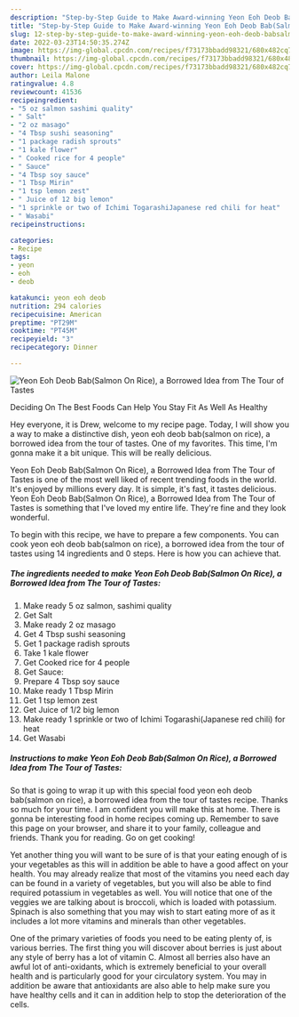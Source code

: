 ```yaml
---
description: "Step-by-Step Guide to Make Award-winning Yeon Eoh Deob Bab(Salmon On Rice), a Borrowed Idea from The Tour of Tastes"
title: "Step-by-Step Guide to Make Award-winning Yeon Eoh Deob Bab(Salmon On Rice), a Borrowed Idea from The Tour of Tastes"
slug: 12-step-by-step-guide-to-make-award-winning-yeon-eoh-deob-babsalmon-on-rice-a-borrowed-idea-from-the-tour-of-tastes
date: 2022-03-23T14:50:35.274Z
image: https://img-global.cpcdn.com/recipes/f73173bbadd98321/680x482cq70/yeon-eoh-deob-babsalmon-on-rice-a-borrowed-idea-from-the-tour-of-tastes-recipe-main-photo.jpg
thumbnail: https://img-global.cpcdn.com/recipes/f73173bbadd98321/680x482cq70/yeon-eoh-deob-babsalmon-on-rice-a-borrowed-idea-from-the-tour-of-tastes-recipe-main-photo.jpg
cover: https://img-global.cpcdn.com/recipes/f73173bbadd98321/680x482cq70/yeon-eoh-deob-babsalmon-on-rice-a-borrowed-idea-from-the-tour-of-tastes-recipe-main-photo.jpg
author: Leila Malone
ratingvalue: 4.8
reviewcount: 41536
recipeingredient:
- "5 oz salmon sashimi quality"
- " Salt"
- "2 oz masago"
- "4 Tbsp sushi seasoning"
- "1 package radish sprouts"
- "1 kale flower"
- " Cooked rice for 4 people"
- " Sauce"
- "4 Tbsp soy sauce"
- "1 Tbsp Mirin"
- "1 tsp lemon zest"
- " Juice of 12 big lemon"
- "1 sprinkle or two of Ichimi TogarashiJapanese red chili for heat"
- " Wasabi"
recipeinstructions:

categories:
- Recipe
tags:
- yeon
- eoh
- deob

katakunci: yeon eoh deob 
nutrition: 294 calories
recipecuisine: American
preptime: "PT29M"
cooktime: "PT45M"
recipeyield: "3"
recipecategory: Dinner

---
```



![Yeon Eoh Deob Bab(Salmon On Rice), a Borrowed Idea from The Tour of Tastes](https://img-global.cpcdn.com/recipes/f73173bbadd98321/680x482cq70/yeon-eoh-deob-babsalmon-on-rice-a-borrowed-idea-from-the-tour-of-tastes-recipe-main-photo.jpg)

Deciding On The Best Foods Can Help You Stay Fit As Well As Healthy

Hey everyone, it is Drew, welcome to my recipe page. Today, I will show you a way to make a distinctive dish, yeon eoh deob bab(salmon on rice), a borrowed idea from the tour of tastes. One of my favorites. This time, I'm gonna make it a bit unique. This will be really delicious.

Yeon Eoh Deob Bab(Salmon On Rice), a Borrowed Idea from The Tour of Tastes is one of the most well liked of recent trending foods in the world. It's enjoyed by millions every day. It is simple, it's fast, it tastes delicious. Yeon Eoh Deob Bab(Salmon On Rice), a Borrowed Idea from The Tour of Tastes is something that I've loved my entire life. They're fine and they look wonderful.




To begin with this recipe, we have to prepare a few components. You can cook yeon eoh deob bab(salmon on rice), a borrowed idea from the tour of tastes using 14 ingredients and 0 steps. Here is how you can achieve that.

<!--inarticleads1-->

##### The ingredients needed to make Yeon Eoh Deob Bab(Salmon On Rice), a Borrowed Idea from The Tour of Tastes:

1. Make ready 5 oz salmon, sashimi quality
1. Get  Salt
1. Make ready 2 oz masago
1. Get 4 Tbsp sushi seasoning
1. Get 1 package radish sprouts
1. Take 1 kale flower
1. Get  Cooked rice for 4 people
1. Get  Sauce:
1. Prepare 4 Tbsp soy sauce
1. Make ready 1 Tbsp Mirin
1. Get 1 tsp lemon zest
1. Get  Juice of 1/2 big lemon
1. Make ready 1 sprinkle or two of Ichimi Togarashi(Japanese red chili) for heat
1. Get  Wasabi




<!--inarticleads2-->

##### Instructions to make Yeon Eoh Deob Bab(Salmon On Rice), a Borrowed Idea from The Tour of Tastes:





So that is going to wrap it up with this special food yeon eoh deob bab(salmon on rice), a borrowed idea from the tour of tastes recipe. Thanks so much for your time. I am confident you will make this at home. There is gonna be interesting food in home recipes coming up. Remember to save this page on your browser, and share it to your family, colleague and friends. Thank you for reading. Go on get cooking!

Yet another thing you will want to be sure of is that your eating enough of is your vegetables as this will in addition be able to have a good affect on your health. You may already realize that most of the vitamins you need each day can be found in a variety of vegetables, but you will also be able to find required potassium in vegetables as well. You will notice that one of the veggies we are talking about is broccoli, which is loaded with potassium. Spinach is also something that you may wish to start eating more of as it includes a lot more vitamins and minerals than other vegetables.

One of the primary varieties of foods you need to be eating plenty of, is various berries. The first thing you will discover about berries is just about any style of berry has a lot of vitamin C. Almost all berries also have an awful lot of anti-oxidants, which is extremely beneficial to your overall health and is particularly good for your circulatory system. You may in addition be aware that antioxidants are also able to help make sure you have healthy cells and it can in addition help to stop the deterioration of the cells.
